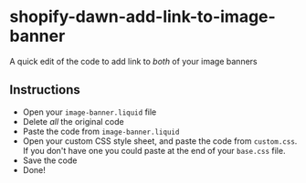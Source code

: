 # shopify-dawn-add-link-to-image-banner

A quick edit of the code to add link to *both* of your image banners

## Instructions
- Open your `image-banner.liquid` file
- Delete *all* the original code
- Paste the code from `image-banner.liquid` 
- Open your custom CSS style sheet, and paste the code from `custom.css`. If you don't have one you could paste at the end of your `base.css` file. 
- Save the code
- Done!
